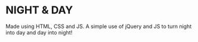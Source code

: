 # NIGHT & DAY

Made using HTML, CSS and JS.
A simple use of jQuery and JS to turn night into day and day into night!